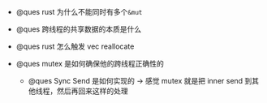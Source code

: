 - @ques rust 为什么不能同时有多个`&mut`

- @ques 跨线程的共享数据的本质是什么

- @ques rust 怎么触发 vec reallocate

- @ques mutex 是如何确保他的跨线程正确性的

  - @ques Sync Send 是如何实现的 -> 感觉 mutex 就是把 inner send 到其他线程，然后再回来这样的处理

